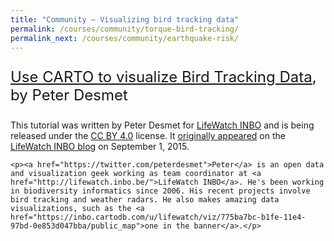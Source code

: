 ```yaml
---
title: "Community — Visualizing bird tracking data"
permalink: /courses/community/torque-bird-tracking/
permalink_next: /courses/community/earthquake-risk/
---
```


<div style="font-size: 24px; margin: 25px 0px;"><a href="http://lifewatch.inbo.be/blog/posts/cartodb-tracking-data-tutorial.html">Use CARTO to visualize Bird Tracking Data</a>, by Peter Desmet</div>

<div class="Lesson-info">
    <p>This tutorial was written by Peter Desmet for <a href="http://lifewatch.inbo.be/">LifeWatch INBO</a> and is being released under the <a href="https://creativecommons.org/licenses/by/4.0/">CC BY 4.0</a> license. It <a href="http://lifewatch.inbo.be/blog/posts/cartodb-tracking-data-tutorial.html">originally appeared</a> on the <a href="http://lifewatch.inbo.be/blog/">LifeWatch INBO blog</a> on September 1, 2015.</p>

    <p><a href="https://twitter.com/peterdesmet">Peter</a> is an open data and visualization geek working as team coordinator at <a href="http://lifewatch.inbo.be/">LifeWatch INBO</a>. He's been working in biodiversity informatics since 2006. His recent projects involve bird tracking and weather radars. He also makes amazing data visualizations, such as the <a href="https://inbo.cartodb.com/u/lifewatch/viz/775ba7bc-b1fe-11e4-97bd-0e853d047bba/public_map">one in the banner</a>.</p>
</div>
